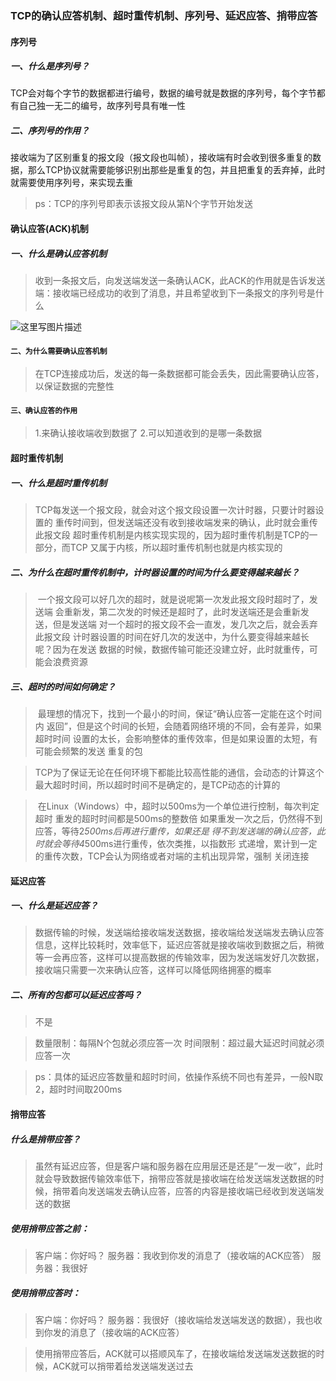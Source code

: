 ### TCP的确认应答机制、超时重传机制、序列号、延迟应答、捎带应答

#### 序列号

##### 一、什么是序列号？

TCP会对每个字节的数据都进行编号，数据的编号就是数据的序列号，每个字节都有自己独一无二的编号，故序列号具有唯一性

##### 二、序列号的作用？

接收端为了区别重复的报文段（报文段也叫帧），接收端有时会收到很多重复的数据，那么TCP协议就需要能够识别出那些是重复的包，并且把重复的丢弃掉，此时就需要使用序列号，来实现去重

> ps：TCP的序列号即表示该报文段从第N个字节开始发送
>



#### 确认应答(ACK)机制

##### 一、什么是确认应答机制

> 收到一条报文后，向发送端发送一条确认ACK，此ACK的作用就是告诉发送端：接收端已经成功的收到了消息，并且希望收到下一条报文的序列号是什么

![这里写图片描述](https://img-blog.csdn.net/20180807212601718?watermark/2/text/aHR0cHM6Ly9ibG9nLmNzZG4ubmV0L2Rhbmd6aGFuZ2ppbmc5Nw==/font/5a6L5L2T/fontsize/400/fill/I0JBQkFCMA==/dissolve/70)

#### **`二、为什么需要确认应答机制`**

> 在TCP连接成功后，发送的每一条数据都可能会丢失，因此需要确认应答，以保证数据的完整性

#### **`三、确认应答的作用`**

> 1.来确认接收端收到数据了
> 2.可以知道收到的是哪一条数据





#### **超时重传机制**

##### 一、什么是超时重传机制

>    TCP每发送一个报文段，就会对这个报文段设置一次计时器，只要计时器设置的
> 重传时间到，但发送端还没有收到接收端发来的确认，此时就会重传此报文段
>    超时重传机制是内核实现实现的，因为超时重传机制是TCP的一部分，而TCP
> 又属于内核，所以超时重传机制也就是内核实现的



##### 二、为什么在超时重传机制中，计时器设置的时间为什么要变得越来越长？

> ​    一个报文段可以好几次的超时，就是说呢第一次发此报文段时超时了，发送端
> 会重新发，第二次发的时候还是超时了，此时发送端还是会重新发送，但是发送端
> 对一个超时的报文段不会一直发，发几次之后，就会丢弃此报文段
> ​    计时器设置的时间在好几次的发送中，为什么要变得越来越长呢？因为在发送
> 数据的时候，数据传输可能还没建立好，此时就重传，可能会浪费资源



##### 三、超时的时间如何确定？

> ​     最理想的情况下，找到一个最小的时间，保证“确认应答一定能在这个时间内
> 返回”，但是这个时间的长短，会随着网络环境的不同，会有差异，如果超时时间
> 设置的太长，会影响整体的重传效率，但是如果设置的太短，有可能会频繁的发送
> 重复的包
>
> 

> TCP为了保证无论在任何环境下都能比较高性能的通信，会动态的计算这个
> 最大超时时间，所以超时时间不是确定的，是TCP动态的计算的
>
> 



> ​    在Linux（Windows）中，超时以500ms为一个单位进行控制，每次判定超时
> 重发的超时时间都是500ms的整数倍
> ​    如果重发一次之后，仍然得不到应答，等待2*500ms后再进行重传，如果还是
> 得不到发送端的确认应答，此时就会等待4*500ms进行重传，依次类推，以指数形
> 式递增，累计到一定的重传次数，TCP会认为网络或者对端的主机出现异常，强制
> 关闭连接



#### 延迟应答

##### 一、什么是延迟应答？

> 数据传输的时候，发送端给接收端发送数据，接收端给发送端发去确认应答信息，这样比较耗时，效率低下，延迟应答就是接收端收到数据之后，稍微等一会再应答，这样可以提高数据的传输效率，因为发送端发好几次数据，接收端只需要一次来确认应答，这样可以降低网络拥塞的概率



##### 二、所有的包都可以延迟应答吗？

> 不是

> 数量限制：每隔N个包就必须应答一次
> 时间限制：超过最大延迟时间就必须应答一次
>
> 

> ps：具体的延迟应答数量和超时时间，依操作系统不同也有差异，一般N取2，超时时间取200ms





#### 捎带应答

##### 什么是捎带应答？

> 虽然有延迟应答，但是客户端和服务器在应用层还是还是”一发一收”，此时就会导致数据传输效率低下，捎带应答就是接收端在给发送端发送数据的时候，捎带着向发送端发去确认应答，应答的内容是接收端已经收到发送端发送的数据

##### 使用捎带应答之前：

> 客户端：你好吗？
> 服务器：我收到你发的消息了（接收端的ACK应答）
> 服务器：我很好

##### 使用捎带应答时：

> 客户端：你好吗？
> 服务器：我很好（接收端给发送端发送的数据），我也收到你发的消息了（接收端的ACK应答）

> 使用捎带应答后，ACK就可以搭顺风车了，在接收端给发送端发送数据的时候，ACK就可以捎带着给发送端发送过去
> 